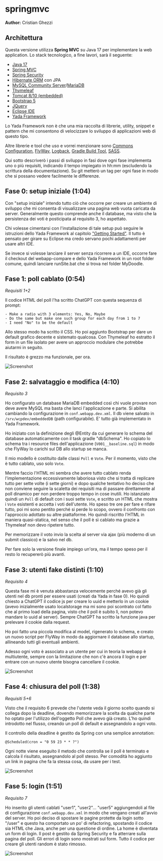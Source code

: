 # springmvc
**Author:** Cristian Ghezzi

## Architettura
Questa versione utilizza **Spring MVC** su Java 17 per implementare la web application.
Lo stack tecnologico, a fine lavori, sarà il seguente:

- [Java 17](https://www.oracle.com/java/technologies/downloads/#java17)
- [Spring MVC](https://docs.spring.io/spring-framework/reference/web/webmvc.html)
- [Spring Security](https://spring.io/projects/spring-security)
- [Hibernate ORM](https://hibernate.org/orm/) con JPA
- [MySQL Community Server](https://dev.mysql.com/downloads/mysql/)/[MariaDB](https://mariadb.org/)
- [Thymeleaf](https://www.thymeleaf.org/)
- [Tomcat 8/10 (embedded)](https://tomcat.apache.org/)
- [Bootstrap 5](https://getbootstrap.com/)
- [JQuery](https://jquery.com/)
- [Eclipse IDE](https://eclipseide.org/)
- [Yada Framework](https://github.com/xtianus/yadaframework)

Lo Yada Framework non è che una mia raccolta di librerie, utility, snippet e pattern che mi consentono di velocizzare lo sviluppo di applicazioni web di questo tipo.

Altre librerie e tool che uso e vorrei menzionare sono [Commons Configuration](https://commons.apache.org/proper/commons-configuration/), [FlyWay](https://flywaydb.org/), [Logback](https://logback.qos.ch/), [Gradle Build Tool](https://gradle.org/), [SASS](https://sass-lang.com/).

Qui sotto descriverò i passi di sviluppo in fasi dove ogni fase implementa uno o più requisiti, indicando il tempo impiegato in hh:mm (escludendo la scrittura della documentazione). Su git metterò un tag per ogni fase in modo che si possano vedere facilmente le differenze.

## Fase 0: setup iniziale (1:04)
Con "setup iniziale" intendo tutto ciò che occorre per creare un ambiente di sviluppo che mi consenta di visualizzare una pagina web vuota caricata da server. Generalmente questo comprende anche il database, ma visto che la persistenza dei voti è posticipata al requisito 3, ho aspettato.

Chi volesse cimentarsi con l'installazione di tale setup può seguire le istruzioni dello Yada Framework al capitolo ["Getting Started"](https://yadaframework.net/en/newEclipseProject.html). Il tutto è pensato per girare su Eclipse ma credo servano pochi adattamenti per usare altri IDE.

Se invece si volesse lanciare il server senza ricorrere a un IDE, occorre fare il checkout del webapp-compare e dello Yada Framework in un root folder comune, quindi lanciare runSite.bat che si trova nel folder MyDoodle.

## Fase 1: poll cablato (0:54)
*Requisiti 1+2*

Il codice HTML del poll l'ha scritto ChatGPT con questa sequenza di prompt:

	- Make a radio with 3 elements: Yes, No, Maybe
	- Do the same but make one such group for each day from 1 to 7
	- I need "No" to be the default

Allo stesso modo ha scritto il CSS. Ho poi aggiunto Bootstrap per dare un default grafico decente e sistemato qualcosa. Con Thymeleaf ho estratto il form in un file isolato per avere un approccio modulare che potrebbe aiutarmi in seguito.

Il risultato è grezzo ma funzionale, per ora.

![Screenshot](/springmvc/readme.files/fase1-2.jpg)

## Fase 2: salvataggio e modifica (4:10)
*Requisito 3*

Ho configurato un database MariaDB embedded così chi vuole provare non deve avere MySQL ma basta che lanci l'applicazione e parte. Si abilita cambiando la configurazione in `conf.webapp.dev.xml`. Il db viene salvato in `/srv/wcpdev/embeddedDB` (path configurabile). E' tutto già implementato in Yada Framework.

Ho iniziato con la definizione degli @Entity da cui generare lo schema del database automaticamente con il task gradle "dbSchema". Ho copiato lo schema tra i resource files dell'applicazione (`V001__baseline.sql`) in modo che FlyWay lo carichi sul DB allo startup se manca. 

Il mio modello è costituito dalle classi `Poll` e `Vote`. Per il momento, visto che è tutto cablato, uso solo `Vote`.

Mentre faccio l'HTML mi sembra che avere tutto cablato renda l'implementazione eccessivamente laboriosa visto che si tratta di replicare tutto per sette volte (i sette giorni) e dopo qualche tentativo ho deciso che non conviene seguire la scaletta dei requisiti ma di passare direttamente al poll dinamico per non perdere troppo tempo in cose inutili.
Ho istanziato quindi un `Poll` di default con i suoi sette `Vote`, e scritto un HTML che mostra i `Vote` esistenti e accetta i voti dell'utente. Ho speso tre ore per fare e rifare tutto, poi mi sono pentito perché si perde lo scopo, ovvero il confronto con l'approccio adottato su altre piattaforme. Ho quindi riscritto l'HTML in maniera quasi-statica, nel senso che il poll è sì cablato ma grazie a Thymeleaf non devo ripetere tutto. 

Per memorizzare il voto invio la scelta al server via ajax (più moderno di un submit classico) e la salvo nel db.

Per fare solo la versione finale impiego un'ora, ma il tempo speso per il resto lo recupererò più avanti.

## Fase 3: utenti fake distinti (1:10)
*Requisito 4*

Questa fase mi è venuta abbastanza velocemente perché avevo già gli utenti nel db pronti per essere usati (creati da Yada in fase 0).
Ho quindi chiesto a ChatGPT il codice js per creare lo uuid e metterlo in un cookie (avevo inizialmente usato localstorage ma mi sono poi scontrato col fatto che al primo load della pagina, visto che il poll è subito lì, non potevo mandare lo uuid al server). Sempre ChatGPT ha scritto la funzione java per prelevare il cookie dalla request.

Ho poi fatto una piccola modifica al model, rigenerato lo schema, e creato un nuovo script per FlyWay in modo da aggiornare il database allo startup, allineando tutti gli eventuali ambienti.

Adesso ogni voto è associato a un utente per cui in teoria la webapp è multiutente, sempre con la limitazione che non c'è ancora il login e per entrare con un nuovo utente bisogna cancellare il cookie.

![Screenshot](/springmvc/readme.files/fase3.jpg)

## Fase 4: chiusura del poll (1:38)
*Requisiti 5+6*

Visto che il requisito 6 prevede che l'utente veda il giorno scelto quando si collega dopo la deadline, dovendo memorizzare la scelta da qualche parte ho optato per l'utilizzo dell'oggetto Poll che avevo già creato. L'ho quindi introdotto nel flusso, creando un poll di default e assegnandolo a ogni voto. 

Il controllo della deadline è gestito da Spring con una semplice annotation:
```
@Scheduled(cron = "0 59 23 * * ?")
```
Ogni notte viene eseguito il metodo che controlla se il poll è terminato e calcola il risultato, assegnandolo al poll stesso. Per comodità ho aggiunto un link in pagina che fa la stessa cosa, da usare per i test.

![Screenshot](/springmvc/readme.files/fase4.jpg)

## Fase 5: login (1:51)
*Requisito 7*

Ho inserito gli utenti cablati "user1", "user2"... "user5" aggiungendoli al file di configurazione `conf.webapp.dev.xml` in modo che vengano creati all'avvio del server. Ho poi deciso di spostare le pagine protette da login sotto "/user" e questo ha comportato un po' di refactoring, spostando il codice sia HTML che Java, anche per una questione di ordine.
La home è diventata un form di login. Il post è gestito da Spring Security e fa atterrare sulla pagina del poll. Gli errori di login sono mostrati sul form.
Tutto il codice per creare gli utenti random è stato rimosso.

![Screenshot](/springmvc/readme.files/fase5.jpg)

